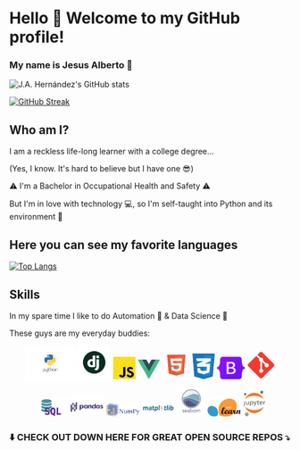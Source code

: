 # Hello :wave: Welcome to my GitHub profile!

### My name is Jesus Alberto :metal:

![J.A. Hernández's GitHub stats](https://github-readme-stats.vercel.app/api?username=jesusalberto18&show_icons=true&theme=gotham)

[![GitHub Streak](https://github-readme-streak-stats.herokuapp.com/?user=jesusalberto18&theme=gotham)](https://git.io/streak-stats)

## Who am I?

I am a reckless life-long learner with a college degree... 

(Yes, I know. It's hard to believe but I have one :sunglasses:)

:warning: I'm a Bachelor in Occupational Health and Safety :warning:

But I'm in love with technology :computer:, so I'm self-taught into Python and its environment :snake:

## Here you can see my favorite languages

[![Top Langs](https://github-readme-stats.vercel.app/api/top-langs/?username=jesusalberto18&layout=compact&langs_count=9&theme=gotham)](https://github.com/anuraghazra/github-readme-stats)

## Skills

In my spare time I like to do Automation :robot: & Data Science :microscope:

These guys are my everyday buddies:
<p align="center">
<img src="1.1-python.png" width="90"> <img src="1.2-django.png" width="60"> <img src="1.4-js.png" width="40"> <img src="1.3-vue.png" width="40"> <img src="2.1-html.png" width="50"> <img src="2.2-css.png" width="40"> <img src="2.3-bootstrap.png" width="50"> <img src="2.4-git.png" width="50">
</p>

<p align="center">
<img src="2.5-sql.png" width="60"> <img src="3.1-pandas.png" width="60"> <img src="3.2-numpy.png" width="60"> <img src="3.3-matplotlib.png" width="60"> <img src="3.4-seaborn.png" width="50"> <img src="3.5-sklearn.png" width="60"> <img src="3.6-jupyter-notebook.png" width="40">
</p> 

### :arrow_down: CHECK OUT DOWN HERE FOR GREAT OPEN SOURCE REPOS :arrow_heading_down:

<!---
jesusalberto18/jesusalberto18 is a ✨ special ✨ repository because its `README.md` (this file) appears on your GitHub profile.
You can click the Preview link to take a look at your changes.
--->
